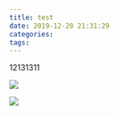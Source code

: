 ```yaml
---
title: test
date: 2019-12-20 21:31:29
categories:
tags:
---
```

12131311

![](2020-03-16-23-36-50.png)

![](2020-03-16-23-37-25.png)